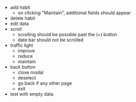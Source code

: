 - add habit
	- on clicking "Maintain", additional fields should appear
- delete habit
- edit data
- scroll
	- scrolling should be possible past the (+) button
	- date bar should not be scrolled
- traffic light
	- improve
	- reduce
	- maintain
- back button
	- close modal
	- deselect
	- go back if any other page
	- exit
- test with empty data